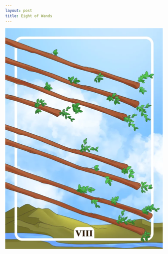 ```yaml
---
layout: post
title: Eight of Wands
---
```


![](../images/Eight-of-Wands-Tarot-Card-Meaning-732x1024.webp)
